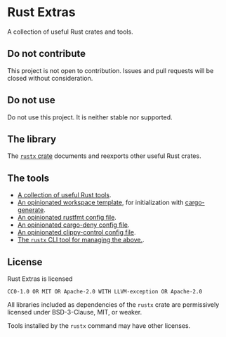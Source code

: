 # Rust Extras

A collection of useful Rust crates and tools.


## Do not contribute

This project is not open to contribution.
Issues and pull requests will be closed without consideration.


## Do not use

Do not use this project.
It is neither stable nor supported.


## The library

The [`rustx` crate](todo)
documents and reexports other useful Rust crates.


## The tools

- [A collection of useful Rust tools](todo).
- [An opinionated workspace template](template),
  for initialization with [cargo-generate](todo).
- [An opinionated rustfmt config file](rustfmt.toml).
- [An opinionated cargo-deny config file](configs/deny.toml).
- [An opinionated clippy-control config file](clippy-control.toml).
- [The `rustx` CLI tool for managing the above.](todo).


## License

Rust Extras is licensed

    CC0-1.0 OR MIT OR Apache-2.0 WITH LLVM-exception OR Apache-2.0

All libraries included as dependencies of the `rustx` crate
are permissively licensed under BSD-3-Clause, MIT, or weaker.

Tools installed by the `rustx` command may have other licenses.
